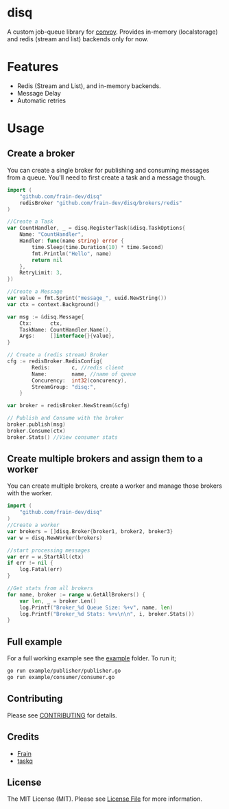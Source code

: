 # disq
A custom job-queue library for [convoy](https://github.com/frain-dev/convoy). Provides in-memory (localstorage) and redis (stream and list) backends only for now.

# Features  
- Redis (Stream and List), and in-memory backends.
- Message Delay
- Automatic retries

# Usage

## Create a broker
You can create a single broker for publishing and consuming messages from a queue. You'll need to first create a task and a message though.  

```go
import (
    "github.com/frain-dev/disq"
    redisBroker "github.com/frain-dev/disq/brokers/redis"
) 

//Create a Task
var CountHandler, _ = disq.RegisterTask(&disq.TaskOptions{
	Name: "CountHandler",
	Handler: func(name string) error {
		time.Sleep(time.Duration(10) * time.Second)
		fmt.Println("Hello", name)
		return nil
	},
	RetryLimit: 3,
})

//Create a Message
var value = fmt.Sprint("message_", uuid.NewString())
var ctx = context.Background()

var msg := &disq.Message{
    Ctx:      ctx,
    TaskName: CountHandler.Name(),
    Args:     []interface{}{value},
}

// Create a (redis stream) Broker
cfg := redisBroker.RedisConfig{
		Redis:       c, //redis client
		Name:        name, //name of queue
		Concurency:  int32(concurency),
		StreamGroup: "disq:",
	}

var broker = redisBroker.NewStream(&cfg)

// Publish and Consume with the broker
broker.publish(msg)
broker.Consume(ctx)
broker.Stats() //View consumer stats
```

## Create multiple brokers and assign them to a worker  
You can create multiple brokers, create a worker and manage those brokers with the worker. 

```go
import (
    "github.com/frain-dev/disq"
) 
//Create a worker
var brokers = []disq.Broker{broker1, broker2, broker3}
var w = disq.NewWorker(brokers)

//start processing messages
var err = w.StartAll(ctx)
if err != nil {
    log.Fatal(err)
}

//Get stats from all brokers
for name, broker := range w.GetAllBrokers() {
    var len, _ = broker.Len()
    log.Printf("Broker_%d Queue Size: %+v", name, len)
    log.Printf("Broker_%d Stats: %+v\n\n", i, broker.Stats())
}
```

## Full example
For a full working example see the [example](./example/) folder. To run it; 
```bash
go run example/publisher/publisher.go 
go run example/consumer/consumer.go
```

## Contributing

Please see [CONTRIBUTING](CONTRIBUTING.md) for details.

## Credits

- [Frain](https://github.com/frain-dev)
- [taskq](https://github.com/vmihailenco/taskq)

## License

The MIT License (MIT). Please see [License File](LICENSE) for more information.
